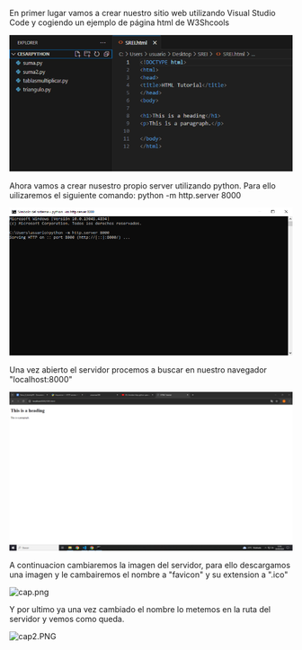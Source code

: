 En primer lugar vamos a crear nuestro sitio web utilizando Visual Studio Code y cogiendo un ejemplo de página html de W3Shcools

![1.PNG](1.PNG)

Ahora vamos a crear nusestro propio server utilizando python. Para ello uilizaremos el siguiente comando: python -m http.server 8000

![2.PNG](2.PNG)

Una vez abierto el servidor procemos a buscar en nuestro navegador "localhost:8000"

![3.PNG](3.PNG)

A continuacion cambiaremos la imagen del servidor, para  ello descargamos una imagen y le cambairemos el nombre a "favicon" y su extension a ".ico" 

![cap.png](cap.png)

Y por ultimo ya una vez cambiado el nombre lo metemos en la ruta del servidor y vemos como queda.

![cap2.PNG](cap2.PNG)

